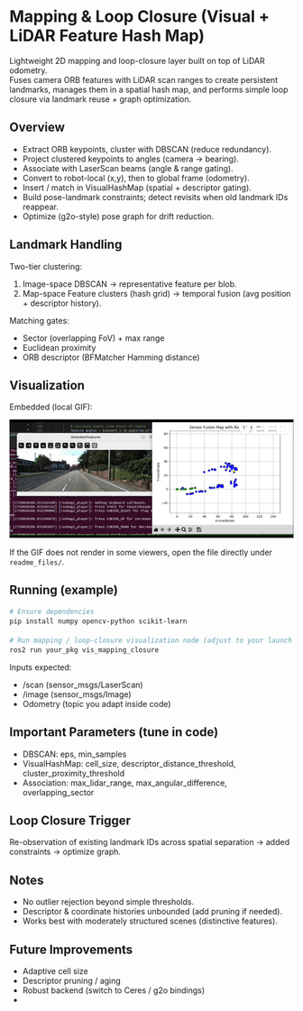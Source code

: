# Mapping & Loop Closure (Visual + LiDAR Feature Hash Map)

Lightweight 2D mapping and loop-closure layer built on top of LiDAR odometry.  
Fuses camera ORB features with LiDAR scan ranges to create persistent landmarks, manages them in a spatial hash map, and performs simple loop closure via landmark reuse + graph optimization.

## Overview
- Extract ORB keypoints, cluster with DBSCAN (reduce redundancy).
- Project clustered keypoints to angles (camera -> bearing).
- Associate with LaserScan beams (angle & range gating).
- Convert to robot-local (x,y), then to global frame (odometry).
- Insert / match in VisualHashMap (spatial + descriptor gating).
- Build pose-landmark constraints; detect revisits when old landmark IDs reappear.
- Optimize (g2o-style) pose graph for drift reduction.

## Landmark Handling
Two-tier clustering:
1. Image-space DBSCAN → representative feature per blob.
2. Map-space Feature clusters (hash grid) → temporal fusion (avg position + descriptor history).

Matching gates:
- Sector (overlapping FoV) + max range
- Euclidean proximity
- ORB descriptor (BFMatcher Hamming distance)

## Visualization
Embedded (local GIF):

![Loop Closure Visualization](../readme_files/mapping.gif)

If the GIF does not render in some viewers, open the file directly under `readme_files/`.

## Running (example)
```bash
# Ensure dependencies
pip install numpy opencv-python scikit-learn

# Run mapping / loop-closure visualization node (adjust to your launch pattern)
ros2 run your_pkg vis_mapping_closure
```

Inputs expected:
- /scan (sensor_msgs/LaserScan)
- /image (sensor_msgs/Image)
- Odometry (topic you adapt inside code)

## Important Parameters (tune in code)
- DBSCAN: eps, min_samples
- VisualHashMap: cell_size, descriptor_distance_threshold, cluster_proximity_threshold
- Association: max_lidar_range, max_angular_difference, overlapping_sector

## Loop Closure Trigger
Re-observation of existing landmark IDs across spatial separation → added constraints → optimize graph.

## Notes
- No outlier rejection beyond simple thresholds.
- Descriptor & coordinate histories unbounded (add pruning if needed).
- Works best with moderately structured scenes (distinctive features).

## Future Improvements
- Adaptive cell size
- Descriptor pruning / aging
- Robust backend (switch to Ceres / g2o bindings)
-
